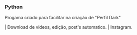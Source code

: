 ### Python

Progama criado para facilitar na criação de "Perfil Dark"

| Download de videos, edição, post's automatico.
| Instagram. 
